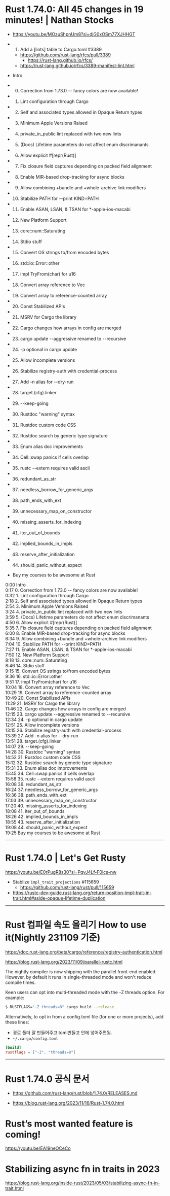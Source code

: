 # Rust 1.74.0: All 45 changes in 19 minutes! | Nathan Stocks
- https://youtu.be/MOzuShpnUm8?si=djG0xOSm77XJHHGT

- 1. Add a [lints] table to Cargo.toml #3389  
  - https://github.com/rust-lang/rfcs/pull/3389
    - https://rust-lang.github.io/rfcs/
  - https://rust-lang.github.io/rfcs/3389-manifest-lint.html



- Intro
- 0. Correction from 1.73.0 -- fancy colors are now available!
- 1. Lint configuration through Cargo
- 2. Self and associated types allowed in Opaque Return types
- 3. Minimum Apple Versions Raised
- 4. private_in_public lint replaced with two new lints
- 5. (Docs) Lifetime parameters do not affect enum discrimanants
- 6. Allow explicit #[repr(Rust)]
- 7. Fix closure field captures depending on packed field alignment
- 8. Enable MIR-based drop-tracking for async blocks
- 9. Allow combining +bundle and +whole-archive link modifiers
- 10. Stabilize PATH for --print KIND=PATH
- 11. Enable ASAN, LSAN, & TSAN for *-apple-ios-macabi
- 12. New Platform Support
- 13. core::num::Saturating
- 14. Stdio stuff
- 15. Convert OS strings to/from encoded bytes
- 16. std::io::Error::other
- 17. impl TryFrom(char) for u16
- 18. Convert array reference to Vec
- 19. Convert array to reference-counted array
- 20. Const Stabilized APIs
- 21. MSRV for Cargo the library
- 22. Cargo changes how arrays in config are merged
- 23. cargo update --aggressive renamed to --recursive
- 24. -p optional in cargo update
- 25. Allow incomplete versions
- 26. Stabilize registry-auth with credential-process
- 27. Add -n alias for --dry-run
- 28. target.(cfg).linker
- 29. --keep-going
- 30. Rustdoc "warning" syntax
- 31. Rustdoc custom code CSS
- 32. Rustdoc search by generic type signature
- 33. Enum alias doc improvements
- 34. Cell::swap panics if cells overlap
- 35. rustc --extern requires valid ascii
- 36. redundant_as_str
- 37. needless_borrow_for_generic_args
- 38. path_ends_with_ext
- 39. unnecessary_map_on_constructor
- 40. missing_asserts_for_indexing
- 41. iter_out_of_bounds
- 42. implied_bounds_in_impls
- 43. reserve_after_initialization
- 44. should_panic_without_expect
- Buy my courses to be awesome at Rust



0:00 Intro<br>
0:17 0. Correction from 1.73.0 -- fancy colors are now available!<br>
0:32 1. Lint configuration through Cargo<br>
2:18 2. Self and associated types allowed in Opaque Return types<br>
2:54 3. Minimum Apple Versions Raised<br>
3:24 4. private_in_public lint replaced with two new lints<br>
3:59 5. (Docs) Lifetime parameters do not affect enum discrimanants<br>
4:50 6. Allow explicit #[repr(Rust)]<br>
5:35 7. Fix closure field captures depending on packed field alignment<br>
6:00 8. Enable MIR-based drop-tracking for async blocks<br>
6:34 9. Allow combining +bundle and +whole-archive link modifiers<br>
7:04 10. Stabilize PATH for --print KIND=PATH<br>
7:27 11. Enable ASAN, LSAN, & TSAN for *-apple-ios-macabi<br>
7:50 12. New Platform Support<br>
8:18 13. core::num::Saturating<br>
8:46 14. Stdio stuff<br>
9:15 15. Convert OS strings to/from encoded bytes<br>
9:36 16. std::io::Error::other<br>
9:51 17. impl TryFrom(char) for u16<br>
10:04 18. Convert array reference to Vec<br>
10:29 19. Convert array to reference-counted array<br>
10:49 20. Const Stabilized APIs<br>
11:29 21. MSRV for Cargo the library<br>
11:46 22. Cargo changes how arrays in config are merged<br>
12:15 23. cargo update --aggressive renamed to --recursive<br>
12:34 24. -p optional in cargo update<br>
12:51 25. Allow incomplete versions<br>
13:15 26. Stabilize registry-auth with credential-process<br>
13:39 27. Add -n alias for --dry-run<br>
13:51 28. target.(cfg).linker<br>
14:07 29. --keep-going<br>
14:28 30. Rustdoc "warning" syntax<br>
14:52 31. Rustdoc custom code CSS<br>
15:12 32. Rustdoc search by generic type signature<br>
15:31 33. Enum alias doc improvements<br>
15:45 34. Cell::swap panics if cells overlap<br>
15:58 35. rustc --extern requires valid ascii<br>
16:08 36. redundant_as_str<br>
16:24 37. needless_borrow_for_generic_args<br>
16:36 38. path_ends_with_ext<br>
17:03 39. unnecessary_map_on_constructor<br>
17:20 40. missing_asserts_for_indexing<br>
18:08 41. iter_out_of_bounds<br>
18:26 42. implied_bounds_in_impls<br>
18:55 43. reserve_after_initialization<br>
19:08 44. should_panic_without_expect<br>
19:25 Buy my courses to be awesome at Rust<br>


<hr>

# Rust 1.74.0 | Let's Get Rusty
https://youtu.be/E0rPugR8s30?si=PqvJ4Lf-F0lcs-nw

- Stablize ```impl_trait_projections``` #115659
  - https://github.com/rust-lang/rust/pull/115659
- https://rustc-dev-guide.rust-lang.org/return-position-impl-trait-in-trait.html#aside-opaque-lifetime-duplication

<hr>

# Rust 컴파일 속도 올리기 How to use it(Nightly 231109 기준)

https://doc.rust-lang.org/beta/cargo/reference/registry-authentication.html

https://blog.rust-lang.org/2023/11/09/parallel-rustc.html

The nightly compiler is now shipping with the parallel front-end enabled. However, by default it runs in single-threaded mode and won't reduce compile times.

Keen users can opt into multi-threaded mode with the -Z threads option. For example:

```bash
$ RUSTFLAGS="-Z threads=8" cargo build --release
```

Alternatively, to opt in from a config.toml file (for one or more projects), add these lines:

- 경로 폴더 잘 만들어주고 toml만들고 안에 넣어주면됨.
- ```~/.cargo/config.toml```

```toml
[build]
rustflags = ["-Z", "threads=8"]

```

<hr>

# Rust 1.74.0 공식 문서

- https://github.com/rust-lang/rust/blob/1.74.0/RELEASES.md

- https://blog.rust-lang.org/2023/11/16/Rust-1.74.0.html

# Rust’s most wanted feature is coming!

https://youtu.be/EA19neOCeCo


# Stabilizing async fn in traits in 2023

https://blog.rust-lang.org/inside-rust/2023/05/03/stabilizing-async-fn-in-trait.html
